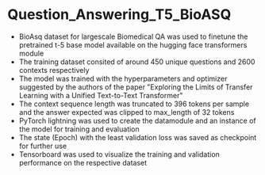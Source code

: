 # Question_Answering_T5_BioASQ


* BioAsq dataset for largescale Biomedical QA was used to finetune the pretrained t-5 base model available on the hugging face transformers module
* The training dataset consited of around 450 unique questions and 2600 contexts respectively
* The model was trained with the hyperparameters and optimizer suggested by the authors of the paper "Exploring the Limits of Transfer Learning with a Unified Text-to-Text Transformer"
* The context sequence length was truncated to 396 tokens per sample and the answer expected was clipped to max_length of 32 tokens
* PyTorch lightning was used to create the datamodule and an instance of the model for training and evaluation
* The state (Epoch) with the least validation loss was saved as checkpoint for further use
* Tensorboard was used to visualize the training and validation performance on the respective dataset

